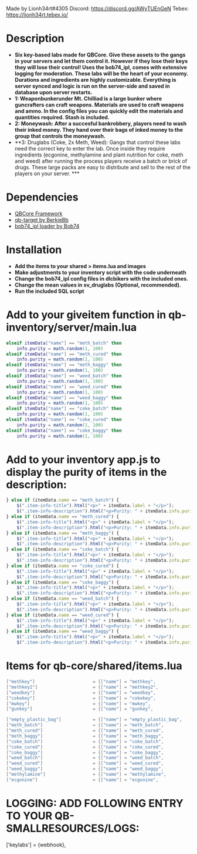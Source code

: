 Made by Lionh34rt#4305
Discord: https://discord.gg/AWyTUEnGeN
Tebex: https://lionh34rt.tebex.io/

# Description
* **Six key-based labs made for QBCore. Give these assets to the gangs in your servers and let them control it. However if they lose their keys they will lose their control! Uses the bob74_ipl, comes with extensive logging for moderation. These labs will be the heart of your economy. Durations and ingredients are highly customizable. Everything is server synced and logic is run on the server-side and saved in database upon server restarts.**
* **1: Weaponbunkerunder Mt. Chilliad is a large bunker where guncrafters can craft weapons. Materials are used to craft weapons and ammo. In the config files you can quickly edit the materials and quantities required. Stash is included.**
* **2: Moneywash: After a succesful bankrobbery, players need to wash their inked money. They hand over their bags of inked money to the group that controls the moneywash.** 
* **3: Druglabs (Coke, 2x Meth, Weed): Gangs that control these labs need the correct key to enter the lab. Once inside they require ingredients (ecgonine, methylamine and plant nutrition for coke, meth and weed) after running the process players receive a batch or brick of drugs. These large packs are easy to distribute and sell to the rest of the players on your server. ***

# Dependencies
* [QBCore Framework](https://github.com/qbcore-framework)
* [qb-target by BerkieBb](https://github.com/BerkieBb/qb-target)
* [bob74_ipl loader by Bob74](https://github.com/Bob74/bob74_ipl)

# Installation
* **Add the items to your shared > items.lua and images**
* **Make adjustments to your inventory script with the code underneath**
* **Change the bob74_ipl config files in dlcbikers with the included ones.**
* **Change the mean values in sv_druglabs (Optional, recommended).**
* **Run the included SQL script**

# Add to your giveitem function in qb-inventory/server/main.lua
```lua
elseif itemData["name"] == "meth_batch" then
    info.purity = math.random(1, 100)
elseif itemData["name"] == "meth_cured" then
    info.purity = math.random(1, 100)
elseif itemData["name"] == "meth_baggy" then
    info.purity = math.random(1, 100)
elseif itemData["name"] == "weed_batch" then
    info.purity = math.random(1, 100)
elseif itemData["name"] == "weed_cured" then
    info.purity = math.random(1, 100)
elseif itemData["name"] == "weed_baggy" then
    info.purity = math.random(1, 100)
elseif itemData["name"] == "coke_batch" then
    info.purity = math.random(1, 100)
elseif itemData["name"] == "coke_cured" then
    info.purity = math.random(1, 100)
elseif itemData["name"] == "coke_baggy" then
    info.purity = math.random(1, 100)
```

# Add to your inventory app.js to display the purity of items in the description:
```js
} else if (itemData.name == "meth_batch") {
    $(".item-info-title").html("<p>" + itemData.label + "</p>");
    $(".item-info-description").html("<p>Purity: " + itemData.info.purity + "%</p>");
} else if (itemData.name == "meth_cured") {
    $(".item-info-title").html("<p>" + itemData.label + "</p>");
    $(".item-info-description").html("<p>Purity: " + itemData.info.purity + "%</p>");
} else if (itemData.name == "meth_baggy") {
    $(".item-info-title").html("<p>" + itemData.label + "</p>");
    $(".item-info-description").html("<p>Purity: " + itemData.info.purity + "%</p>");
} else if (itemData.name == "coke_batch") {
    $(".item-info-title").html("<p>" + itemData.label + "</p>");
    $(".item-info-description").html("<p>Purity: " + itemData.info.purity + "%</p>");
} else if (itemData.name == "coke_cured") {
    $(".item-info-title").html("<p>" + itemData.label + "</p>");
    $(".item-info-description").html("<p>Purity: " + itemData.info.purity + "%</p>");
} else if (itemData.name == "coke_baggy") {
    $(".item-info-title").html("<p>" + itemData.label + "</p>");
    $(".item-info-description").html("<p>Purity: " + itemData.info.purity + "%</p>");
} else if (itemData.name == "weed_batch") {
    $(".item-info-title").html("<p>" + itemData.label + "</p>");
    $(".item-info-description").html("<p>Purity: " + itemData.info.purity + "%</p>");
} else if (itemData.name == "weed_cured") {
    $(".item-info-title").html("<p>" + itemData.label + "</p>");
    $(".item-info-description").html("<p>Purity: " + itemData.info.purity + "%</p>");
} else if (itemData.name == "weed_baggy") {
    $(".item-info-title").html("<p>" + itemData.label + "</p>");
    $(".item-info-description").html("<p>Purity: " + itemData.info.purity + "%</p>");
```

# Items for qb-core/shared/items.lua
```lua
["methkey"] 			 		 = {["name"] = "methkey", 						["label"] = "Strange key", 				["weight"] = 1000, 		["type"] = "item", 		["image"] = "methkey.png", 				["unique"] = true, 		["useable"] = true, 	["shouldClose"] = true,	   	["combinable"] = nil,   ["description"] = "A key with an M engraved"},
["methkey2"] 			 		 = {["name"] = "methkey2", 						["label"] = "Strange key", 				["weight"] = 1000, 		["type"] = "item", 		["image"] = "methkey.png", 				["unique"] = true, 		["useable"] = true, 	["shouldClose"] = true,	   	["combinable"] = nil,   ["description"] = "A key with an M engraved"},
["weedkey"] 			 		 = {["name"] = "weedkey", 						["label"] = "Strange key", 				["weight"] = 1000, 		["type"] = "item", 		["image"] = "methkey.png", 				["unique"] = true, 		["useable"] = true, 	["shouldClose"] = true,	   	["combinable"] = nil,   ["description"] = "A key with a W engraved"},
["cokekey"] 			 		 = {["name"] = "cokekey", 						["label"] = "Strange key", 				["weight"] = 1000, 		["type"] = "item", 		["image"] = "methkey.png", 				["unique"] = true, 		["useable"] = true, 	["shouldClose"] = true,	   	["combinable"] = nil,   ["description"] = "A key with a C engraved"},
["mwkey"] 			 		 	 = {["name"] = "mwkey", 						["label"] = "Strange key", 				["weight"] = 1000, 		["type"] = "item", 		["image"] = "methkey.png", 				["unique"] = true, 		["useable"] = true, 	["shouldClose"] = true,	   	["combinable"] = nil,   ["description"] = "A key with MW engraved"},
["gunkey"] 			 		 	 = {["name"] = "gunkey", 						["label"] = "Strange key", 				["weight"] = 1000, 		["type"] = "item", 		["image"] = "methkey.png", 				["unique"] = true, 		["useable"] = true, 	["shouldClose"] = true,	   	["combinable"] = nil,   ["description"] = "A key with a G engraved"},

["empty_plastic_bag"] 			 = {["name"] = "empty_plastic_bag", 			["label"] = "Empty Ziploc baggies",		["weight"] = 100, 		["type"] = "item", 		["image"] = "empty-plastic-bag.png", 	["unique"] = false, 	["useable"] = false, 	["shouldClose"] = false,	["combinable"] = nil,   ["description"] = "A small and empty plastic bag."},
["meth_batch"] 		 		 	 = {["name"] = "meth_batch", 					["label"] = "Batch of Meth", 			["weight"] = 10000, 	["type"] = "item", 		["image"] = "meth_batch.png", 			["unique"] = true, 		["useable"] = false, 	["shouldClose"] = false,	["combinable"] = nil,   ["description"] = "A batch of meth that still needs curing..."},
["meth_cured"] 		 	 		 = {["name"] = "meth_cured", 					["label"] = "Cured Batch of Meth", 		["weight"] = 10000, 	["type"] = "item", 		["image"] = "meth_cured.png", 			["unique"] = true, 		["useable"] = true, 	["shouldClose"] = true,		["combinable"] = nil,   ["description"] = "A cured batch of meth, ready to sell!"},
["meth_baggy"] 		 	 		 = {["name"] = "meth_baggy", 					["label"] = "Bag of Meth", 				["weight"] = 100, 		["type"] = "item", 		["image"] = "meth_baggy.png", 			["unique"] = true, 		["useable"] = true, 	["shouldClose"] = true,		["combinable"] = nil,   ["description"] = "A bag of meth!"},
["coke_batch"] 		 		 	 = {["name"] = "coke_batch", 					["label"] = "Batch of Coke", 			["weight"] = 10000, 	["type"] = "item", 		["image"] = "coke_batch.png", 			["unique"] = true, 		["useable"] = false, 	["shouldClose"] = false,	["combinable"] = nil,   ["description"] = "A batch of coke that still needs processing..."},
["coke_cured"] 		 	 		 = {["name"] = "coke_cured", 					["label"] = "Brick of Coke", 			["weight"] = 10000, 	["type"] = "item", 		["image"] = "coke_cured.png", 			["unique"] = true, 		["useable"] = true, 	["shouldClose"] = true,		["combinable"] = nil,   ["description"] = "A processed brick of coke, ready to sell!"},
["coke_baggy"] 		 	 		 = {["name"] = "coke_baggy", 					["label"] = "Bag of Coke", 				["weight"] = 100, 		["type"] = "item", 		["image"] = "coke_baggy.png", 			["unique"] = true, 		["useable"] = true, 	["shouldClose"] = true,		["combinable"] = nil,   ["description"] = "A bag of cocaine!"},
["weed_batch"] 		 		 	 = {["name"] = "weed_batch", 					["label"] = "Batch of Weed", 			["weight"] = 10000, 	["type"] = "item", 		["image"] = "weed_batch.png", 			["unique"] = true, 		["useable"] = false, 	["shouldClose"] = false,	["combinable"] = nil,   ["description"] = "A batch of weed that still needs drying..."},
["weed_cured"] 		 	 		 = {["name"] = "weed_cured", 					["label"] = "Dried Weed", 				["weight"] = 10000, 	["type"] = "item", 		["image"] = "weed_cured.png", 			["unique"] = true, 		["useable"] = true, 	["shouldClose"] = true,		["combinable"] = nil,   ["description"] = "A dried batch of weed, ready to sell!"},
["weed_baggy"] 		 	 		 = {["name"] = "weed_baggy", 					["label"] = "Bag of Weed", 				["weight"] = 100, 		["type"] = "item", 		["image"] = "weed_baggy.png", 			["unique"] = true, 		["useable"] = true, 	["shouldClose"] = true,		["combinable"] = nil,   ["description"] = "A bag of weed!"},
["methylamine"] 			 	 = {["name"] = "methylamine", 					["label"] = "Methylamine", 				["weight"] = 4000, 		["type"] = "item", 		["image"] = "methylamine.png", 			["unique"] = false, 	["useable"] = false, 	["shouldClose"] = false,	["combinable"] = nil,   ["description"] = "A derivative of ammonia, but with one H atom replaced by a methyl group"},
["ecgonine"] 			 		 = {["name"] = "ecgonine", 						["label"] = "Ecgonine", 				["weight"] = 4000, 		["type"] = "item", 		["image"] = "ecgonine.png", 			["unique"] = false, 	["useable"] = false, 	["shouldClose"] = false,	["combinable"] = nil,   ["description"] = "Ecgonine (tropane derivative) is a tropane alkaloid"},
```

# LOGGING: ADD FOLLOWING ENTRY TO YOUR QB-SMALLRESOURCES/LOGS:
['keylabs'] = {webhook},
